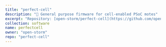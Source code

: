 ```yaml
---
title: "perfect-cell"
description: "🐞 General purpose firmware for cell-enabled PSoC motes"
excerpt: "Repository: [open-storm/perfect-cell](https://github.com/open-storm/perfect-cell)"
collection: software
name: perfectcell
owner: "open-storm"
repo: "perfect-cell"
---
```


